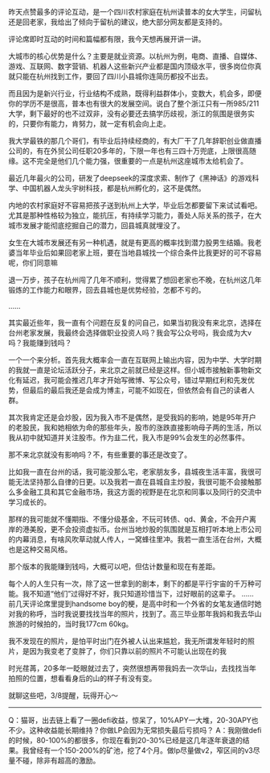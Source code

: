 昨天点赞最多的评论互动，是一个四川农村家庭在杭州读普本的女大学生，问留杭还是回老家，我给出了倾向于留杭的建议，绝大部分网友都是支持的。

评论席即时互动的时间和篇幅都有限，我今天想再展开讲一讲。

大城市的核心优势是什么？主要是就业资源。以杭州为例，电商、直播、自媒体、游戏、互联网、数字营销、机器人这些新兴产业都是国内顶级水平，很多岗位你真就只能在杭州找到工作，要回了四川小县城你连简历都投不出去。

而且因为是新兴行业，行业结构不成熟，既得利益群体小，变数大，机会多，即便你的学历不是很高，普本也有很大的发展空间。说白了整个浙江只有一所985/211大学，剩下最好的也不过双非，没有必要还去搞学历歧视，浙江的氛围是很务实的，只要你有能力，肯努力，就一定有机会向上走。

我大学最铁的那几个哥们，有毕业后持续经商的，有大厂干了几年辞职创业做直播公司的，有在外贸公司任职20多年的，下限一年也有三四十万兜底，上限很高随缘。这不完全是他们几个能力强，很重要的一点是杭州这座城市太给机会了。

最近几年最火的公司，研发了deepseek的深度求索、制作了《黑神话》的游戏科学、中国机器人龙头宇树科技，都是杭州孵化的，这不是偶然。

内地的农村家庭好不容易把孩子送到杭州上大学，毕业后怎都要留下来试试看吧。尤其是那种性格较为独立，能抗压，有持续学习能力，善处人际关系的孩子，在大城市发展才能彻底挖掘自己的潜力，回县城真就埋没了。

女生在大城市发展还有另一种机遇，就是有更高的概率找到潜力股男生结婚。我老婆当年毕业后如果回老家上班，要在当地县城找一个综合条件比我更好的可不容易呢，你们同意嘛

退一万步，孩子在杭州闯了几年不顺利，觉得累了想回老家也不晚，在杭州这几年锻炼的工作能力和眼界，回去县城也是优势经验，怎都不亏的。

……

其实最近些年，我一直有个问题在反复的问自己，如果当初我没有来北京，选择在台州老家发展，我最终会选择做职业投资人吗？我会写公众号吗，我会成为大v吗？我能赚到钱吗？

一个一个来分析。首先我大概率会一直在互联网上输出内容，因为中学、大学时期的我就一直是论坛活跃分子，来北京之前就已经是这样。但小城市接触新事物新文化有延迟，我可能会推迟几年才开始写微博、写公众号，错过早期红利和先发优势，但最后的最后我还是会成为博主，可能不如现在，但依然会有自己的读者人群。

其次我肯定还是会炒股，因为我入市不是偶然，是受我妈的影响，她是95年开户的老股民，我和她相依为命的那些年头，股市的涨跌直接影响母子两的生活，所以我从初中就知道并关注股市。作为韭二代，我入市是99%会发生的必然事件。

那不来北京就没有影响吗？不，有些重要的事还是改变了。

比如我一直在台州的话，我可能没那么宅，老家朋友多，县城夜生活丰富，我很可能无法坚持那么自律的日更。以及我若一直在县城自主炒股，我很可能不会接触那么多金融工具和其它金融市场，我这方面的视野是在北京和同事以及同行的交流中学习成长的。

那样的我可能就不懂期指、不懂分级基金，不玩可转债、qd、黄金，不会开户离岸的港美股，更不会投资虚拟币。台州当地炒股的氛围就是互相打听本地上市公司的内幕消息，有啥风吹草动就人传人，一窝蜂往里冲。我若一直生活在台州，大概也是这种交易风格。

那个版本的我能赚到钱吗，大概可以吧，但估计数量和现在有差距。

每个人的人生只有一次，除了这一世拿到的剧本，剩下的都是平行宇宙的千万种可能。我不知道“他们”过得好不好，我只知道珍惜当下，过好眼前的这辈子。
……
前几天评论席里提到handsome boy的梗，是高中时和一个外省的女笔友通信时她对我的称呼，当时我说要找找当年的照片，找到了。高三毕业那年我妈和我去华山旅游的时候拍的，当时我177cm 60kg。

我不发现在的照片，是怕平时出门在外被人认出来尴尬，我无所谓发年轻时的照片，是因为我变老了变胖了，你们只靠以前的照片不可能认出现在的我

时光荏苒，20多年一眨眼就过去了，突然很想再带我妈去一次华山，去找找当年拍照的位置，想看看身后的山的样子有没有变。

就聊这些吧，3/8提醒，玩得开心～

------------------
Q：猫哥，出去链上看了一圈defi收益，惊呆了，10%APY一大堆，20-30APY也不少。这种收益能长期维持？你做LP会因为无常损失最后亏损吗？
A：我刚做defi的时候，80-100%的都很多，你现在看到20-30%已经是这几年逐年衰退的结果。我曾经有一个150-200%的矿池，挖了4个月。做lp尽量做v2，窄区间的v3尽量不碰，除非有超高的激励。